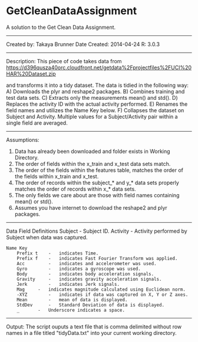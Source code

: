 GetCleanDataAssignment
======================

A solution to the Get Clean Data Assignment.
****************************************************
Created by: Takaya Brunner
Date Created: 2014-04-24
R: 3.0.3

****************************************************
Description:
This piece of code takes data from 
https://d396qusza40orc.cloudfront.net/getdata%2Fprojectfiles%2FUCI%20HAR%20Dataset.zip

and transforms it into a tidy dataset. The data is tidied in the following way:
A) Downloads the plyr and reshape2 packages.
B) Combines training and test data sets.
C) Extracts only the measurements mean() and std().
D) Replaces the activity ID with the actual activity performed.
E) Renames the field names and utilizes the Name Key below.
F) Collapses the dataset on Subject and Activity. 
   Multiple values for a Subject/Activity pair within a single field are averaged.

****************************************************
Assumptions:
1) Data has already been downloaded and folder exists in Working Directory.
2) The order of fields within the x_train and x_test data sets match.
3) The order of the fields within the features table, matches the order of the 
   fields within x_train and x_test.
4) The order of records within the subject_* and y_* data sets 
   properly matches the order of records within x_* data sets.
5) The only fields we care about are those with field names containing mean() or std().
6) Assumes you have internet to download the reshape2 and plyr packages.


****************************************************
Data Field Definitions
	Subject		-	Subject ID.
	Activity	-	Activity performed by Subject when data was captured.
	
	Name Key
		Prefix t	-	indicates Time.
		Prefix f 	-	indicates Fast Fourier Transform was applied.
		Acc 		-	indicates and accelerometer was used.
		Gyro		-	indicates a gyroscope was used.
		Body		-	indicates body acceleration signals.
		Gravity		-	indicates gravity acceleration signals.
		Jerk		-	indicates Jerk signals.
		Mag		-	indicates magnitude calculated using Euclidean norm.
		-XYZ		-	indicates if data was captured on X, Y or Z axes.
		Mean		-	mean of data is displayed.
		StdDev		-	Standard Deviation of data is displayed.
		_		-	Underscore indicates a space.

****************************************************
Output:
The script ouputs a text file that is comma delimited without row names 
in a file titled "tidyData.txt" into your current working directory.
